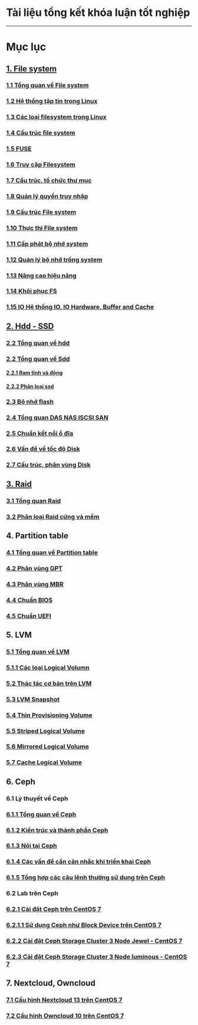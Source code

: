 # Tài liệu tổng kết khóa luận tốt nghiệp
-------------------------------------------
# Mục lục
## [1. File system](https://github.com/lacoski/khoa-luan/tree/master/Filesystem)
### [1.1 Tổng quan về File system](Filesystem/filesystem.md)
### [1.2 Hệ thống tập tin trong Linux](Filesystem/filesystem-in-linux.md)
### [1.3 Các loại filesystem trong Linux](Filesystem/type-file-system.md)
### [1.4 Cấu trúc file system ](Filesystem/filesystem-structure.md)
### [1.5 FUSE ](Filesystem/FUSE.md)
### [1.6 Truy cập Filesystem](  Filesystem/accessFS.md)
### [1.7 Cấu trúc, tổ chức thư mục](Filesystem/direc-struc.md)
### [1.8 Quản lý quyền truy nhập](Filesystem/permission-access.md)
### [1.9 Cấu trúc File system](Filesystem/fs-struc.md)
### [1.10 Thực thi File system](Filesystem/fs-imple.md)
### [1.11 Cấp phát bộ nhớ system](Filesystem/capphat.md)
### [1.12 Quản lý bộ nhớ trống system](Filesystem/quanly-kg.md)
### [1.13 Nâng cao hiệu năng](Filesystem/perfor.md)
### [1.14 Khôi phục FS](Filesystem/recovery.md)
### [1.15 IO Hệ thống IO, IO Hardware, Buffer and Cache ](Filesystem/IO-system.md)

## [2. Hdd - SSD](https://github.com/lacoski/khoa-luan/tree/master/Hdd-SSD)
### [2.2 Tổng quan về hdd](Hdd-SSD/hdd.md)
### [2.2 Tổng quan về Sdd](Hdd-SSD/ssd.md)
#### [2.2.1 Ram tĩnh và động](Hdd-SSD/Ph%C3%A2n%20lo%E1%BA%A1i%20Ram%20t%C4%A9nh.md)
#### [2.2.2 Phân loại ssd](Hdd-SSD/ph%C3%A2n%20lo%E1%BA%A1i%20ssd.md)

### [2.3 Bộ nhớ flash](Hdd-SSD/bo-nho-flash.md)
### [2.4 Tổng quan DAS NAS ISCSI SAN](Hdd-SSD/DAS-NAS-ISCSI%20SAN.md)
### [2.5 Chuẩn kết nổi ổ đĩa ](Hdd-SSD/chuan%20ket%20noi%20disk.md)
### [2.6 Vấn đề về tốc độ Disk ](Hdd-SSD/extend-disk.md)
### [2.7 Cấu trúc, phân vùng Disk](Hdd-SSD/Disk-Formatting.md)

## [3. Raid](https://github.com/lacoski/khoa-luan/tree/master/RAID)
### [3.1 Tổng quan Raid](RAID/raid%200%201%205.md)
### [3.2 Phân loại Raid cứng và mềm](RAID/raid%20cung%20mem.md)
## 4. Partition table
### [4.1 Tổng quan về Partition table](Partition%20table/partition.md)
### [4.2 Phân vùng GPT](Partition%20table/gpt.md)
### [4.3 Phân vùng MBR](Partition%20table/mbr.md)
### [4.4 Chuẩn BIOS](Partition%20table/BIOS.md)
### [4.5 Chuẩn UEFI](Partition%20table/UEFI.md)
## 5. LVM
### [5.1 Tổng quan về LVM](LVM/overview-LVM.md)
### [5.1.1 Các loại Logical Volumn](LVM/lvm-type.md)
### [5.2 Thác tác cơ bản trên LVM](LVM/basic-lvm.md)
### [5.3 LVM Snapshot](LVM/lvm-snapshot.md)
### [5.4 Thin Provisioning Volume](LVM/lvm-thin.md)
### [5.5 Striped Logical Volume ](LVM/lvm-strip.md)
### [5.6 Mirrored Logical Volume ](LVM/lvm-mirror.md)
### [5.7 Cache Logical Volume ](LVM/lvm-cache.md)

## 6. Ceph
### 6.1 Lý thuyết về Ceph
### [6.1.1 Tổng quan về Ceph](Ceph/tong-quan-ceph.md)
### [6.1.2 Kiến trúc và thành phần Ceph](Ceph/ceph-arch-com.md)
### [6.1.3 Nội tại Ceph](Ceph/ceph-inter.md)
### [6.1.4 Các vấn đề cần cân nhắc khi triển khai Ceph](Ceph/ceph-deploy-re.md)
### [6.1.5 Tổng hợp các câu lệnh thường sử dụng trên Ceph](Ceph/ceph-cmd-aluser.md)

### 6.2 Lab trên Ceph
### [6.2.1 Cài đặt Ceph trên CentOS 7](Ceph/ceph-install-lab.md)
### [6.2.1.1 Sử dụng Ceph như Block Device trên CentOS 7](Ceph/lab-use-ceph.md)
### [6.2.2 Cài đặt Ceph Storage Cluster 3 Node Jewel - CentOS 7](Ceph/ceph-3node-lab.md)
### [6.2.3 Cài đặt Ceph Storage Cluster 3 Node luminous - CentOS 7](Ceph/ceph-lab-lumi.md)


## 7. Nextcloud, Owncloud
### [7.1 Cấu hình Nextcloud 13 trên CentOS 7](Nextcloud/nc-lab-install.md)
### [7.2 Cấu hình Owncloud 10 trên CentOS 7](Nextcloud/oc-lab-install.md)
